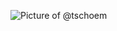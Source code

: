 ![Picture of @tschoem](https://media-exp1.licdn.com/dms/image/C4E03AQGLvXxFETkQNA/profile-displayphoto-shrink_400_400/0/1593707560950?e=1653523200&v=beta&t=PFGsZumJAtDgpLzo7NG8Q01uWuBhW_w52gbJS4N9Ghs)
